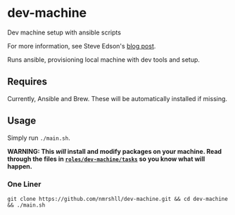 # dev-machine

Dev machine setup with ansible scripts

For more information, see Steve Edson's [blog post](https://steveedson.co.uk/ansible/dev-machine).

Runs ansible, provisioning local machine with dev tools and setup.

## Requires

Currently, Ansible and Brew. These will be automatically installed if missing.

## Usage

Simply run `./main.sh`.

**WARNING: This *will* install and modify packages on your machine. Read through the files in [`roles/dev-machine/tasks`](https://github.com/nmrshll/dev-machine/tree/master/roles/dev-machine/tasks) so you know what will happen.**

### One Liner

`git clone https://github.com/nmrshll/dev-machine.git && cd dev-machine && ./main.sh`
